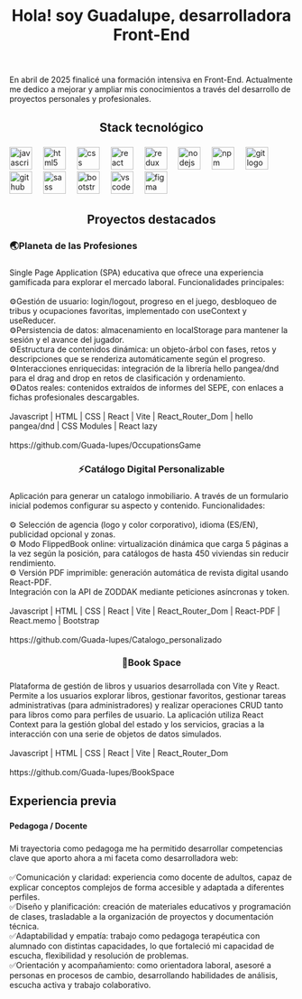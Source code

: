 <h1 align="center">Hola! soy Guadalupe, desarrolladora Front-End</h1>

###


<br clear="both">

<p align="left">En abril de 2025 finalicé una formación intensiva en Front-End. Actualmente me dedico a mejorar y ampliar mis conocimientos a través del desarrollo de proyectos personales y profesionales.</p>


###

<h2 align="center">Stack tecnológico</h2>

###

<div align="left">
  <img src="https://cdn.jsdelivr.net/gh/devicons/devicon/icons/javascript/javascript-original.svg" height="40" alt="javascript logo"  />
  <img width="12" />
  <img src="https://cdn.jsdelivr.net/gh/devicons/devicon/icons/html5/html5-original.svg" height="40" alt="html5 logo"  />
  <img width="12" />
  <img src="https://cdn.jsdelivr.net/gh/devicons/devicon/icons/css3/css3-original.svg" height="40" alt="css logo"  />
  <img width="12" />
  <img src="https://cdn.jsdelivr.net/gh/devicons/devicon/icons/react/react-original.svg" height="40" alt="react logo"  />
  <img width="12" />
  <img src="https://cdn.jsdelivr.net/gh/devicons/devicon/icons/redux/redux-original.svg" height="40" alt="redux logo"  />
  <img width="12" />
  <img src="https://cdn.jsdelivr.net/gh/devicons/devicon/icons/nodejs/nodejs-original.svg" height="40" alt="nodejs logo"  />
  <img width="12" />
  <img src="https://cdn.jsdelivr.net/gh/devicons/devicon/icons/npm/npm-original-wordmark.svg" height="40" alt="npm logo"  />
  <img width="12" />
  <img src="https://cdn.jsdelivr.net/gh/devicons/devicon/icons/git/git-original.svg" height="40" alt="git logo"  />
  <img width="12" />
  <img src="https://cdn.jsdelivr.net/gh/devicons/devicon/icons/github/github-original.svg" height="40" alt="github logo"  />
  <img width="12" />
  <img src="https://cdn.jsdelivr.net/gh/devicons/devicon/icons/sass/sass-original.svg" height="40" alt="sass logo"  />
  <img width="12" />
  <img src="https://cdn.jsdelivr.net/gh/devicons/devicon/icons/bootstrap/bootstrap-original.svg" height="40" alt="bootstrap logo"  />
  <img width="12" />
  <img src="https://cdn.jsdelivr.net/gh/devicons/devicon/icons/vscode/vscode-original.svg" height="40" alt="vscode logo"  />
  <img width="12" />
  <img src="https://cdn.jsdelivr.net/gh/devicons/devicon/icons/figma/figma-original.svg" height="40" alt="figma logo"  />
</div>

###

<h2 align="center">Proyectos destacados</h2>


###

<h3 align="left">🌏Planeta de las Profesiones</h3>

###

<p align="left">Single Page Application (SPA) educativa que ofrece una experiencia gamificada para explorar el mercado laboral. Funcionalidades principales:<br><br>⚙️Gestión de usuario: login/logout, progreso en el juego, desbloqueo de tribus y ocupaciones favoritas, implementado con useContext y useReducer.<br>⚙️Persistencia de datos: almacenamiento en localStorage para mantener la sesión y el avance del jugador.<br>⚙️Estructura de contenidos dinámica: un objeto-árbol con fases, retos y descripciones que se renderiza automáticamente según el progreso.<br>⚙️Interacciones enriquecidas: integración de la librería hello pangea/dnd para el drag and drop en retos de clasificación y ordenamiento.<br>⚙️Datos reales: contenidos extraídos de informes del SEPE, con enlaces a fichas profesionales descargables.<br><br>Javascript | HTML | CSS | React | Vite | React_Router_Dom | hello pangea/dnd |  CSS Modules | React lazy<br><br>https://github.com/Guada-lupes/OccupationsGame</p>


###

<h3 align="center">⚡Catálogo Digital Personalizable</h3>

###

<p align="left">Aplicación para generar un catalogo inmobiliario. A través de un formulario inicial podemos configurar su aspecto y contenido. Funcionalidades:<br><br>⚙️ Selección de agencia (logo y color corporativo), idioma (ES/EN), publicidad opcional y zonas.<br>⚙️ Modo FlippedBook online: virtualización dinámica que carga 5 páginas a la vez según la posición, para catálogos de hasta 450 viviendas sin reducir rendimiento.<br>⚙️ Versión PDF imprimible: generación automática de revista digital usando React-PDF.<br>Integración con la API de ZODDAK mediante peticiones asíncronas y token.<br><br>Javascript | HTML | CSS | React | Vite | React_Router_Dom | React-PDF |  React.memo | Bootstrap<br><br>https://github.com/Guada-lupes/Catalogo_personalizado</p>


###

<h3 align="center">📙Book Space</h3>

###

<p align="left">Plataforma de gestión de libros y usuarios desarrollada con Vite y React. Permite a los usuarios explorar libros, gestionar favoritos, gestionar tareas administrativas (para administradores) y realizar operaciones CRUD tanto para libros como para perfiles de usuario. La aplicación utiliza React Context para la gestión global del estado y los servicios, gracias a la interacción con una serie de objetos de datos simulados.<br><br>Javascript | HTML | CSS | React | Vite | React_Router_Dom <br><br>https://github.com/Guada-lupes/BookSpace</p>



###

<h2 align="left">Experiencia previa</h2>

###

<h4 align="left">Pedagoga / Docente</h4>

###

<p align="left">Mi trayectoria como pedagoga me ha permitido desarrollar competencias clave que aporto ahora a mi faceta como desarrolladora web:<br><br>✅Comunicación y claridad: experiencia como docente de adultos, capaz de explicar conceptos complejos de forma accesible y adaptada a diferentes perfiles.<br>✅Diseño y planificación: creación de materiales educativos y programación de clases, trasladable a la organización de proyectos y documentación técnica.<br>✅Adaptabilidad y empatía: trabajo como pedagoga terapéutica con alumnado con distintas capacidades, lo que fortaleció mi capacidad de escucha, flexibilidad y resolución de problemas.<br>✅Orientación y acompañamiento: como orientadora laboral, asesoré a personas en procesos de cambio, desarrollando habilidades de análisis, escucha activa y trabajo colaborativo.</p>

###

<br clear="both">



